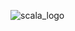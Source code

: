 ![scala_logo](https://github.com/jccarrey/Scala-Spark/assets/157764646/42c76779-1498-42eb-8aea-046be6c1565c)
